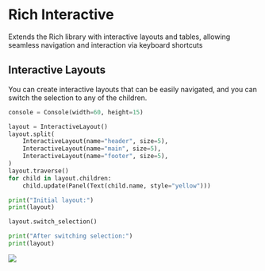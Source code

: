 # Rich Interactive
Extends the Rich library with interactive layouts and tables, allowing seamless navigation and interaction via keyboard shortcuts


## Interactive Layouts

You can create interactive layouts that can be easily navigated, and you can switch the selection to any of the children.

```python
console = Console(width=60, height=15)

layout = InteractiveLayout()
layout.split(
    InteractiveLayout(name="header", size=5),
    InteractiveLayout(name="main", size=5),
    InteractiveLayout(name="footer", size=5),
)
layout.traverse()
for child in layout.children:
    child.update(Panel(Text(child.name, style="yellow")))

print("Initial layout:")
print(layout)

layout.switch_selection()

print("After switching selection:")
print(layout)

```

![](./docs/images/interactive_layout.png)
